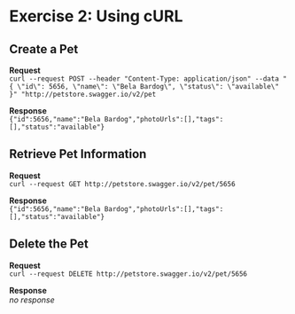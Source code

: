 # Exercise 2: Using cURL

## Create a Pet
**Request**  
`curl --request POST --header "Content-Type: application/json" --data "{ \"id\": 5656, \"name\": \"Bela Bardog\", \"status\": \"available\" }" "http://petstore.swagger.io/v2/pet`  

**Response**  
`{"id":5656,"name":"Bela Bardog","photoUrls":[],"tags":[],"status":"available"}`  


## Retrieve Pet Information
**Request**  
`curl --request GET http://petstore.swagger.io/v2/pet/5656`  

**Response**  
`{"id":5656,"name":"Bela Bardog","photoUrls":[],"tags":[],"status":"available"}`  


## Delete the Pet
**Request**  
`curl --request DELETE http://petstore.swagger.io/v2/pet/5656`  

**Response**  
_no response_  
